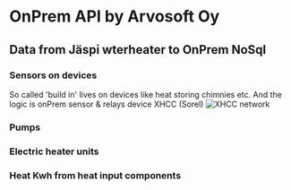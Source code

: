 # OnPrem API by Arvosoft Oy

## Data from Jäspi wterheater to OnPrem NoSql

### Sensors on devices
So called 'build in' lives on devices like heat storing chimnies etc. And the logic is onPrem sensor & relays device XHCC (Sorel)
![XHCC network](https://file%252B.vscode-resource.vscode-cdn.net/Users/arvo.paukkunen/Projects/Construction/media/Sorel-connect-for%2520XHCC.png?version%253D1695637477282)
### Pumps

### Electric heater units

### Heat Kwh from heat input components